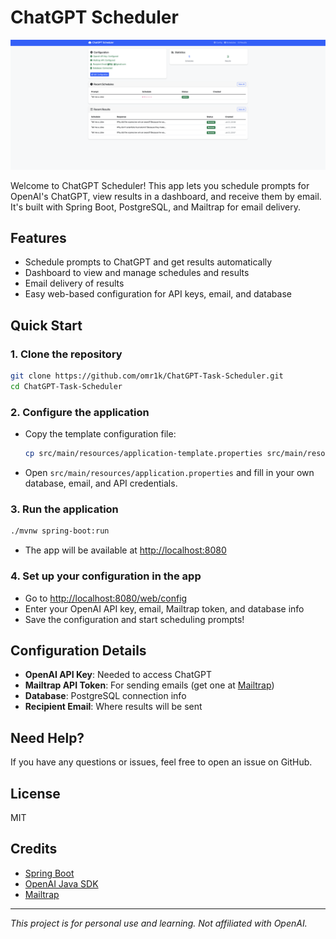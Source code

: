 # ChatGPT Scheduler

![Dashboard Screenshot](src/main/resources/dashboard.png)

Welcome to ChatGPT Scheduler! This app lets you schedule prompts for OpenAI's ChatGPT, view results in a dashboard, and receive them by email. It's built with Spring Boot, PostgreSQL, and Mailtrap for email delivery.

## Features
- Schedule prompts to ChatGPT and get results automatically
- Dashboard to view and manage schedules and results
- Email delivery of results
- Easy web-based configuration for API keys, email, and database

## Quick Start

### 1. Clone the repository
```bash
git clone https://github.com/omr1k/ChatGPT-Task-Scheduler.git
cd ChatGPT-Task-Scheduler
```

### 2. Configure the application
- Copy the template configuration file:
  ```bash
  cp src/main/resources/application-template.properties src/main/resources/application.properties
  ```
- Open `src/main/resources/application.properties` and fill in your own database, email, and API credentials.

### 3. Run the application
```bash
./mvnw spring-boot:run
```
- The app will be available at [http://localhost:8080](http://localhost:8080)

### 4. Set up your configuration in the app
- Go to [http://localhost:8080/web/config](http://localhost:8080/web/config)
- Enter your OpenAI API key, email, Mailtrap token, and database info
- Save the configuration and start scheduling prompts!

## Configuration Details
- **OpenAI API Key**: Needed to access ChatGPT
- **Mailtrap API Token**: For sending emails (get one at [Mailtrap](https://mailtrap.io/))
- **Database**: PostgreSQL connection info
- **Recipient Email**: Where results will be sent

## Need Help?
If you have any questions or issues, feel free to open an issue on GitHub.

## License
MIT

## Credits
- [Spring Boot](https://spring.io/projects/spring-boot)
- [OpenAI Java SDK](https://github.com/TheoKanning/openai-java)
- [Mailtrap](https://mailtrap.io/)

---

*This project is for personal use and learning. Not affiliated with OpenAI.* 
